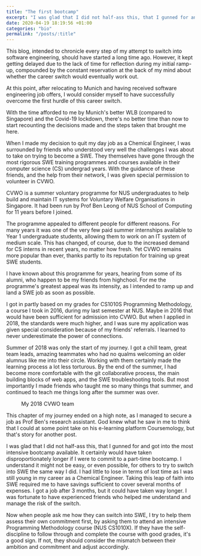 ```yaml
---
title: "The first bootcamp"
excerpt: "I was glad that I did not half-ass this, that I gunned for and got into the most intensive bootcamp available."
date: 2020-04-19 18:19:56 +01:00
categories: "bio"
permalink: "/posts/:title"
---
```


This blog, intended to chronicle every step of my attempt to switch into software engineering, should have started a long time ago. However, it kept getting delayed due to the lack of time for reflection during my initial ramp-up, compounded by the constant reservation at the back of my mind about whether the career switch would eventually work out.

At this point, after relocating to Munich and having received software engineering job offers, I would consider myself to have successfully overcome the first hurdle of this career switch.

With the time afforded to me by Munich's better WLB (compared to Singapore) and the Covid-19 lockdown, there's no better time than now to start recounting the decisions made and the steps taken that brought me here.

When I made my decision to quit my day job as a Chemical Engineer, I was surrounded by friends who understood very well the challenges I was about to take on trying to become a SWE. They themselves have gone through the most rigorous SWE training programmes and courses available in their computer science (CS) undergrad years. With the guidance of these friends, and the help from their network, I was given special permission to volunteer in CVWO.

CVWO is a summer voluntary programme for NUS undergraduates to help build and maintain IT systems for Voluntary Welfare Organisations in Singapore. It had been run by Prof Ben Leong of NUS School of Computing for 11 years before I joined.

The programme appealed to different people for different reasons. For many years it was one of the very few paid summer internships available to Year 1 undergraduate students, allowing them to work on an IT system of medium scale. This has changed, of course, due to the increased demand for CS interns in recent years, no matter how fresh. Yet CVWO remains more popular than ever, thanks partly to its reputation for training up great SWE students.

I have known about this programme for years, hearing from some of its alumni, who happen to be my friends from highchool. For me the programme's greatest appeal was its intensity, as I intended to ramp up and land a SWE job as soon as possible.

I got in partly based on my grades for CS1010S Programming Methodology, a course I took in 2016, during my last semester at NUS. Maybe in 2016 that would have been sufficient for admission into CVWO. But when I applied in 2018, the standards were much higher, and I was sure my application was given special consideration because of my friends' referrals. I learned to never underestimate the power of connections.

Summer of 2018 was only the start of my journey. I got a chill team, great team leads, amazing teammates who had no qualms welcoming an older alumnus like me into their circle. Working with them certainly made the learning process a lot less torturous. By the end of the summer, I had become more comfortable with the git collaborative process, the main building blocks of web apps, and the SWE troubleshooting tools. But most importantly I made friends who taught me so many things that summer, and continued to teach me things long after the summer was over.

<figure>
  <img src="{{ site.url }}{{ site.baseurl }}/assets/files/cvwo_2018.jpg" alt="">
  <figcaption>My 2018 CVWO team</figcaption>
</figure>

This chapter of my journey ended on a high note, as I managed to secure a job as Prof Ben's research assistant. God knew what he saw in me to think that I could at some point take on his e-learning platform Coursemology, but that's story for another post.

I was glad that I did not half-ass this, that I gunned for and got into the most intensive bootcamp available. It certainly would have taken disproportionately longer if I were to commit to a part-time bootcamp. I understand it might not be easy, or even possible, for others to try to switch into SWE the same way I did. I had little to lose in terms of lost time as I was still young in my career as a Chemical Engineer. Taking this leap of faith into SWE required me to have savings sufficient to cover several months of expenses. I got a job after 3 months, but it could have taken way longer. I was fortunate to have experienced friends who helped me understand and manage the risk of the switch.

Now when people ask me how they can switch into SWE, I try to help them assess their own commitment first, by asking them to attend an intensive Programming Methodology course (NUS CS1010X). If they have the self-discipline to follow through and complete the course with good grades, it's a good sign. If not, they should consider the mismatch between their ambition and commitment and adjust accordingly.
